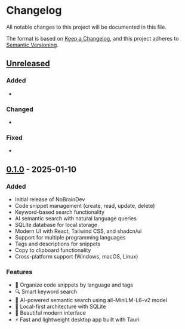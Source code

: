 # Changelog

All notable changes to this project will be documented in this file.

The format is based on [Keep a Changelog](https://keepachangelog.com/en/1.0.0/),
and this project adheres to [Semantic Versioning](https://semver.org/spec/v2.0.0.html).

## [Unreleased]

### Added
- 

### Changed
- 

### Fixed
- 

## [0.1.0] - 2025-01-10

### Added
- Initial release of NoBrainDev
- Code snippet management (create, read, update, delete)
- Keyword-based search functionality
- AI semantic search with natural language queries
- SQLite database for local storage
- Modern UI with React, Tailwind CSS, and shadcn/ui
- Support for multiple programming languages
- Tags and descriptions for snippets
- Copy to clipboard functionality
- Cross-platform support (Windows, macOS, Linux)

### Features
- 📝 Organize code snippets by language and tags
- 🔍 Smart keyword search
- 🤖 AI-powered semantic search using all-MiniLM-L6-v2 model
- 💾 Local-first architecture with SQLite
- 🎨 Beautiful modern interface
- ⚡ Fast and lightweight desktop app built with Tauri

[unreleased]: https://github.com/techbruwh/nobraindev/compare/v0.1.0...HEAD
[0.1.0]: https://github.com/techbruwh/nobraindev/releases/tag/v0.1.0

